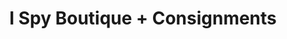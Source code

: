 ---
title: "I Spy Boutique + Consignments"
url: /warsaw/i-spy-boutique-consignments/
shop: Kleidung
---